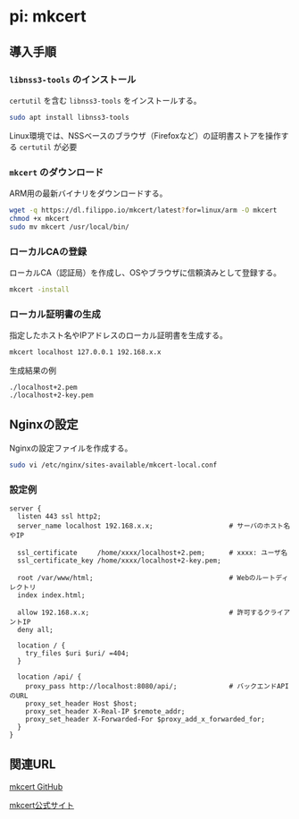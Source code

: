 # pi: mkcert

## 導入手順

### `libnss3-tools` のインストール

`certutil` を含む `libnss3-tools` をインストールする。

```bash
sudo apt install libnss3-tools
```

Linux環境では、NSSベースのブラウザ（Firefoxなど）の証明書ストアを操作する `certutil` が必要

### `mkcert` のダウンロード

ARM用の最新バイナリをダウンロードする。

```bash
wget -q https://dl.filippo.io/mkcert/latest?for=linux/arm -O mkcert
chmod +x mkcert
sudo mv mkcert /usr/local/bin/
```

### ローカルCAの登録

ローカルCA（認証局）を作成し、OSやブラウザに信頼済みとして登録する。

```bash
mkcert -install
```

### ローカル証明書の生成

指定したホスト名やIPアドレスのローカル証明書を生成する。

```bash
mkcert localhost 127.0.0.1 192.168.x.x
```

生成結果の例

```text
./localhost+2.pem
./localhost+2-key.pem
```

## Nginxの設定

Nginxの設定ファイルを作成する。

```bash
sudo vi /etc/nginx/sites-available/mkcert-local.conf
```

### 設定例

```nginx
server {
  listen 443 ssl http2;
  server_name localhost 192.168.x.x;                   # サーバのホスト名やIP

  ssl_certificate     /home/xxxx/localhost+2.pem;      # xxxx: ユーザ名
  ssl_certificate_key /home/xxxx/localhost+2-key.pem;

  root /var/www/html;                                  # Webのルートディレクトリ
  index index.html;

  allow 192.168.x.x;                                   # 許可するクライアントIP
  deny all;

  location / {
    try_files $uri $uri/ =404;
  }

  location /api/ {
    proxy_pass http://localhost:8080/api/;             # バックエンドAPIのURL
    proxy_set_header Host $host;
    proxy_set_header X-Real-IP $remote_addr;
    proxy_set_header X-Forwarded-For $proxy_add_x_forwarded_for;
  }
}
```

## 関連URL

[mkcert GitHub](https://github.com/FiloSottile/mkcert)

[mkcert公式サイト](https://mkcert.org)

